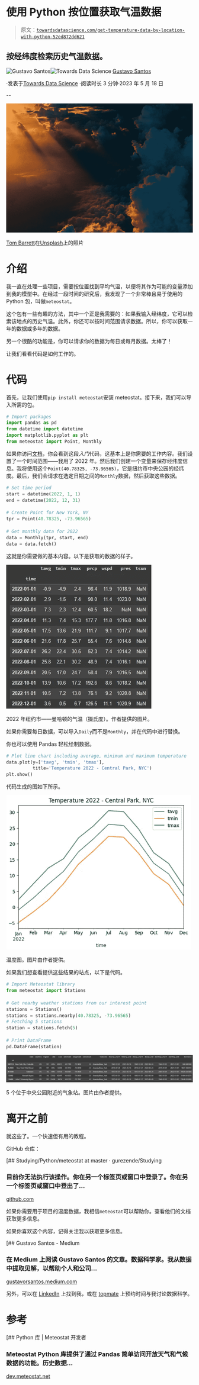 # 使用 Python 按位置获取气温数据

> 原文：[`towardsdatascience.com/get-temperature-data-by-location-with-python-52ed872dd621`](https://towardsdatascience.com/get-temperature-data-by-location-with-python-52ed872dd621)

## 按经纬度检索历史气温数据。

[](https://gustavorsantos.medium.com/?source=post_page-----52ed872dd621--------------------------------)![Gustavo Santos](https://gustavorsantos.medium.com/?source=post_page-----52ed872dd621--------------------------------)[](https://towardsdatascience.com/?source=post_page-----52ed872dd621--------------------------------)![Towards Data Science](https://towardsdatascience.com/?source=post_page-----52ed872dd621--------------------------------) [Gustavo Santos](https://gustavorsantos.medium.com/?source=post_page-----52ed872dd621--------------------------------)

·发表于[Towards Data Science](https://towardsdatascience.com/?source=post_page-----52ed872dd621--------------------------------) ·阅读时长 3 分钟·2023 年 5 月 18 日

--

![](img/0a6e05461c10ccab94bd840c64e8f53b.png)

[Tom Barrett](https://unsplash.com/es/@wistomsin?utm_source=unsplash&utm_medium=referral&utm_content=creditCopyText)在[Unsplash](https://unsplash.com/photos/hgGplX3PFBg?utm_source=unsplash&utm_medium=referral&utm_content=creditCopyText)上的照片

# 介绍

我一直在处理一些项目，需要按位置找到平均气温，以便将其作为可能的变量添加到我的模型中。在经过一段时间的研究后，我发现了一个非常棒且易于使用的 Python 包，叫做`meteostat`。

这个包有一些有趣的方法，其中一个正是我需要的：如果我输入经纬度，它可以检索该地点的历史气温。此外，你还可以按时间范围请求数据。所以，你可以获取一年的数据或多年的数据。

另一个很酷的功能是，你可以请求你的数据为每日或每月数据。太棒了！

让我们看看代码是如何工作的。

# 代码

首先，让我们使用`pip install meteostat`安装 meteostat。接下来，我们可以导入所需的包。

```py
# Import packages
import pandas as pd
from datetime import datetime
import matplotlib.pyplot as plt
from meteostat import Point, Monthly
```

如果你访问[文档](https://dev.meteostat.net/python/#installation)，你会看到这段*入门*代码，这基本上是你需要的工作内容。我们设置了一个时间范围——我用了 2022 年。然后我们创建一个变量来保存经纬度信息。我将使用这个`Point(40.78325, -73.96565)`，它是纽约市中央公园的经纬度。最后，我们会请求在选定日期之间的`Monthly`数据，然后获取这些数据。

```py
# Set time period
start = datetime(2022, 1, 1)
end = datetime(2022, 12, 31)

# Create Point for New York, NY
tpr = Point(40.78325, -73.96565)

# Get monthly data for 2022
data = Monthly(tpr, start, end)
data = data.fetch()
```

这就是你需要做的基本内容。以下是获取的数据的样子。

![](img/009591c47bee0d91566667749cb62c7a.png)

2022 年纽约市——曼哈顿的气温（摄氏度）。作者提供的图片。

如果你需要每日数据，可以导入`Daily`而不是`Monthly`，并在代码中进行替换。

你也可以使用 Pandas 轻松绘制数据。

```py
# Plot line chart including average, minimum and maximum temperature
data.plot(y=['tavg', 'tmin', 'tmax'], 
          title='Temperature 2022 - Central Park, NYC')
plt.show()
```

代码生成的图如下所示。

![](img/cf425e9c7803c7f920bf099f1560f4f5.png)

温度图。图片由作者提供。

如果我们想查看提供这些结果的站点，以下是代码。

```py
# Import Meteostat library
from meteostat import Stations

# Get nearby weather stations from our interest point
stations = Stations()
stations = stations.nearby(40.78325, -73.96565)
# Fetching 5 stations
station = stations.fetch(5)

# Print DataFrame
pd.DataFrame(station)
```

![](img/98321a2ad9a823de323be79feac07149.png)

5 个位于中央公园附近的气象站。图片由作者提供。

# 离开之前

就这些了。一个快速但有用的教程。

GitHub 仓库：

[](https://github.com/gurezende/Studying/tree/master/Python/meteostat?source=post_page-----52ed872dd621--------------------------------) [## Studying/Python/meteostat at master · gurezende/Studying

### 目前你无法执行该操作。你在另一个标签页或窗口中登录了。你在另一个标签页或窗口中登出了…

[github.com](https://github.com/gurezende/Studying/tree/master/Python/meteostat?source=post_page-----52ed872dd621--------------------------------)

如果你需要用于项目的温度数据，我相信`meteostat`可以帮助你。查看他们的文档获取更多信息。

如果你喜欢这个内容，记得关注我以获取更多信息。

[](https://gustavorsantos.medium.com/?source=post_page-----52ed872dd621--------------------------------) [## Gustavo Santos - Medium

### 在 Medium 上阅读 Gustavo Santos 的文章。数据科学家。我从数据中提取见解，以帮助个人和公司…

[gustavorsantos.medium.com](https://gustavorsantos.medium.com/?source=post_page-----52ed872dd621--------------------------------)

另外，可以在 [LinkedIn](https://www.linkedin.com/in/gurezende/) 上找到我，或在 [topmate](https://topmate.io/gustavo_santos) 上预约时间与我讨论数据科学。

# 参考

[## Python 库 | Meteostat 开发者

### Meteostat Python 库提供了通过 Pandas 简单访问开放天气和气候数据的功能。历史数据…

[dev.meteostat.net](https://dev.meteostat.net/python/?source=post_page-----52ed872dd621--------------------------------#installation)
